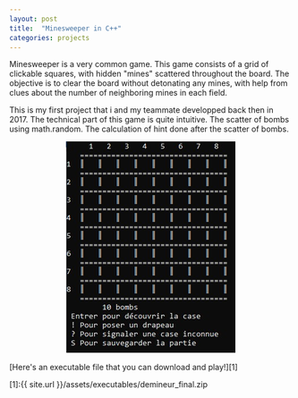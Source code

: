 ```yaml
---
layout: post
title:  "Minesweeper in C++"
categories: projects
---
```

Minesweeper is a very common game. This game consists of a grid of clickable squares, with hidden "mines" scattered throughout the board. The objective is to clear the board without detonating any mines, with help from clues about the number of neighboring mines in each field.

This is my first project that i and my teammate developped back then in 2017. The technical part of this game is quite intuitive. The scatter of bombs using math.random. The calculation of hint done after the scatter of bombs. 


<a href="\assets\images\minesweeper.jpg">
    <center>
        <img 
            src="\assets\images\minesweeper.jpg" 
            alt="Minesweeper on terminal"
        >
    </center>
</a>

[Here's an executable file that you can download and play!][1]

[1]:{{ site.url }}/assets/executables/demineur_final.zip